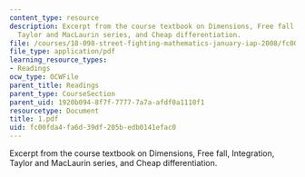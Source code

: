 ```yaml
---
content_type: resource
description: Excerpt from the course textbook on Dimensions, Free fall, Integration,
  Taylor and MacLaurin series, and Cheap differentiation.
file: /courses/18-098-street-fighting-mathematics-january-iap-2008/fc00fda4fa6d39df205bedb0141efac0_1.pdf
file_type: application/pdf
learning_resource_types:
- Readings
ocw_type: OCWFile
parent_title: Readings
parent_type: CourseSection
parent_uid: 1920b094-8f7f-7777-7a7a-afdf0a1110f1
resourcetype: Document
title: 1.pdf
uid: fc00fda4-fa6d-39df-205b-edb0141efac0
---
```

Excerpt from the course textbook on Dimensions, Free fall, Integration, Taylor and MacLaurin series, and Cheap differentiation.

